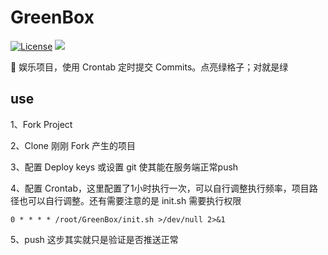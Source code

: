 # GreenBox

[![License](https://img.shields.io/packagist/l/inhere/console.svg)](LICENSE)
![](https://img.shields.io/badge/language-shell-green.svg)

 :game_die: 娱乐项目，使用 Crontab 定时提交 Commits。点亮绿格子；对就是绿
 
## use 

1、Fork Project

2、Clone 刚刚 Fork 产生的项目

3、配置 Deploy keys 或设置 git 使其能在服务端正常push

4、配置 Crontab，这里配置了1小时执行一次，可以自行调整执行频率，项目路径也可以自行调整。还有需要注意的是 init.sh 需要执行权限

    0 * * * * /root/GreenBox/init.sh >/dev/null 2>&1
    
5、push 这步其实就只是验证是否推送正常
